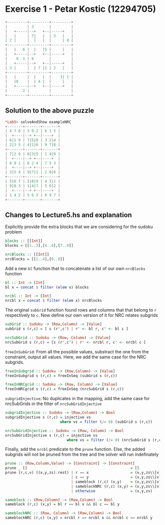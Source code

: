 # Exercise 1 - Petar Kostic (12294705)

``` haskell
+---------+---------+---------+
|         | 3       |         |
|   +-----|--+   +--|-----+   |
|   |     | 7|   |  | 3   |   |
| 2 |     |  |   |  |     | 8 |
+---------+---------+---------+
|   |   6 |  |   |5 |     |   |
|   +-----|--+   +--|-----+   |
|    9  1 | 6       |         |
|   +-----|--+   +--|-----+   |
| 3 |     |  | 7 |1 | 2   |   |
+---------+---------+---------+
|   |     |  |   |  |    3| 1 |
|   |8    |  | 4 |  |     |   |
|   +-----|--+   +--|-----+   |
|       2 |         |         |
+---------+---------+---------+
```

## Solution to the above puzzle  

``` haskell
*Lab5> solveAndShow exampleNRC
+-------+-------+-------+
| 4 7 8 | 3 9 2 | 6 1 5 |
|  +----|--+ +--|----+  |
| 6|1 9 | 7|5|8 | 3 2|4 |
| 2|3 5 | 4|1|6 | 9 7|8 |
+-------+-------+-------+
| 7|2 6 | 8|3|5 | 1 4|9 |
|  +----|--+ +--|----+  |
| 8 9 1 | 6 2 4 | 7 5 3 |
|  +----|--+ +--|----+  |
| 3|5 4 | 9|7|1 | 2 8|6 |
+-------+-------+-------+
| 5|6 7 | 2|8|9 | 4 3|1 |
| 9|8 3 | 1|4|7 | 5 6|2 |
|  +----|--+ +--|----+  |
| 1 4 2 | 5 6 3 | 8 9 7 |
+-------+-------+-------+
```

## Changes to Lecture5.hs and explanation
Explicitly provide the extra blocks that we are considering for the sudoku problem  
``` haskell
blocks :: [[Int]]
blocks = [[1..3],[4..6],[7..9]]

nrcBlocks :: [[Int]]
nrcBlocks = [[2..4],[6..8]]
```
Add a new `bl` function that to concatenate a list of our own `nrcBlocks` function

``` haskell
bl :: Int -> [Int]
bl x = concat $ filter (elem x) blocks 

nrcbl :: Int -> [Int]
nrcbl x = concat $ filter (elem x) nrcBlocks
```

The original `subGrid` function found rows and columns that that belong to `r` respectively to `c`. Now define our own version of it for NRC relates subgrids
``` haskell
subGrid :: Sudoku -> (Row,Column) -> [Value]
subGrid s (r,c) = [ s (r',c') | r' <- bl r, c' <- bl c ]

nrcSubGrid :: Sudoku -> (Row, Column) -> [Value]
nrcSubGrid s (r,c) = [s (r',c') | r' <- nrcbl r, c' <- nrcbl c ]
```

`freeInSubGrid`: From all the possible values, substract the one from the constraint, output all values. Here, we add the same case for the NRC subgrids.
``` haskell
freeInSubgrid :: Sudoku -> (Row,Column) -> [Value]
freeInSubgrid s (r,c) = freeInSeq (subGrid s (r,c))

freeInNRCgrid :: Sudoku -> (Row, Column) -> [Value]
freeInNRCgrid s (r,c) = freeInSeq (nrcSubGrid s (r,c))
```

`subgridInjective`: No duplicates in the mapping, add the same case for nrcSubGrids in the filter of `nrcSubGridInjective`
``` haskell
subgridInjective :: Sudoku -> (Row,Column) -> Bool
subgridInjective s (r,c) = injective vs 
                         where vs = filter (/= 0) (subGrid s (r,c))

nrcSubGridInjective :: Sudoku -> (Row, Column) -> Bool
nrcSubGridInjective s (r,c) = injective vs
                            where vs = filter (/= 0) (nrcSubGrid s (r,c))
```


Finally, add the `nrcbl` predicate to the `prune` function. Else, the added subgrids will not be pruned from the tree and the solver will run indefinately
``` haskell
prune :: (Row,Column,Value) -> [Constraint] -> [Constraint]
prune _ []                                               = []
prune (r,c,v) ((x,y,zs):rest) | r == x                   = (x,y,zs\\[v]) : prune (r,c,v) rest
                              | c == y                   = (x,y,zs\\[v]) : prune (r,c,v) rest
                              | sameblock (r,c) (x,y)    = (x,y,zs\\[v]) : prune (r,c,v) rest
                              | sameblockNRC (r,c) (x,y) = (x,y,zs\\[v]) : prune (r,c,v) rest
                              | otherwise                = (x,y,zs)      : prune (r,c,v) rest

sameblock :: (Row,Column) -> (Row,Column) -> Bool
sameblock (r,c) (x,y) = bl r == bl x && bl c == bl y

sameblockNRC :: (Row, Column) -> (Row,Column) -> Bool
sameblockNRC (r,c) (x,y) = nrcbl r == nrcbl x && nrcbl c == nrcbl y
```
